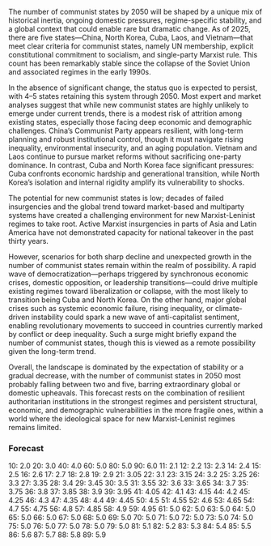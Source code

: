 The number of communist states by 2050 will be shaped by a unique mix of historical inertia, ongoing domestic pressures, regime-specific stability, and a global context that could enable rare but dramatic change. As of 2025, there are five states—China, North Korea, Cuba, Laos, and Vietnam—that meet clear criteria for communist states, namely UN membership, explicit constitutional commitment to socialism, and single-party Marxist rule. This count has been remarkably stable since the collapse of the Soviet Union and associated regimes in the early 1990s.

In the absence of significant change, the status quo is expected to persist, with 4–5 states retaining this system through 2050. Most expert and market analyses suggest that while new communist states are highly unlikely to emerge under current trends, there is a modest risk of attrition among existing states, especially those facing deep economic and demographic challenges. China’s Communist Party appears resilient, with long-term planning and robust institutional control, though it must navigate rising inequality, environmental insecurity, and an aging population. Vietnam and Laos continue to pursue market reforms without sacrificing one-party dominance. In contrast, Cuba and North Korea face significant pressures: Cuba confronts economic hardship and generational transition, while North Korea’s isolation and internal rigidity amplify its vulnerability to shocks.

The potential for new communist states is low; decades of failed insurgencies and the global trend toward market-based and multiparty systems have created a challenging environment for new Marxist-Leninist regimes to take root. Active Marxist insurgencies in parts of Asia and Latin America have not demonstrated capacity for national takeover in the past thirty years.

However, scenarios for both sharp decline and unexpected growth in the number of communist states remain within the realm of possibility. A rapid wave of democratization—perhaps triggered by synchronous economic crises, domestic opposition, or leadership transitions—could drive multiple existing regimes toward liberalization or collapse, with the most likely to transition being Cuba and North Korea. On the other hand, major global crises such as systemic economic failure, rising inequality, or climate-driven instability could spark a new wave of anti-capitalist sentiment, enabling revolutionary movements to succeed in countries currently marked by conflict or deep inequality. Such a surge might briefly expand the number of communist states, though this is viewed as a remote possibility given the long-term trend.

Overall, the landscape is dominated by the expectation of stability or a gradual decrease, with the number of communist states in 2050 most probably falling between two and five, barring extraordinary global or domestic upheavals. This forecast rests on the combination of resilient authoritarian institutions in the strongest regimes and persistent structural, economic, and demographic vulnerabilities in the more fragile ones, within a world where the ideological space for new Marxist-Leninist regimes remains limited.

### Forecast

10: 2.0
20: 3.0
40: 4.0
60: 5.0
80: 5.0
90: 6.0
11: 2.1
12: 2.2
13: 2.3
14: 2.4
15: 2.5
16: 2.6
17: 2.7
18: 2.8
19: 2.9
21: 3.05
22: 3.1
23: 3.15
24: 3.2
25: 3.25
26: 3.3
27: 3.35
28: 3.4
29: 3.45
30: 3.5
31: 3.55
32: 3.6
33: 3.65
34: 3.7
35: 3.75
36: 3.8
37: 3.85
38: 3.9
39: 3.95
41: 4.05
42: 4.1
43: 4.15
44: 4.2
45: 4.25
46: 4.3
47: 4.35
48: 4.4
49: 4.45
50: 4.5
51: 4.55
52: 4.6
53: 4.65
54: 4.7
55: 4.75
56: 4.8
57: 4.85
58: 4.9
59: 4.95
61: 5.0
62: 5.0
63: 5.0
64: 5.0
65: 5.0
66: 5.0
67: 5.0
68: 5.0
69: 5.0
70: 5.0
71: 5.0
72: 5.0
73: 5.0
74: 5.0
75: 5.0
76: 5.0
77: 5.0
78: 5.0
79: 5.0
81: 5.1
82: 5.2
83: 5.3
84: 5.4
85: 5.5
86: 5.6
87: 5.7
88: 5.8
89: 5.9